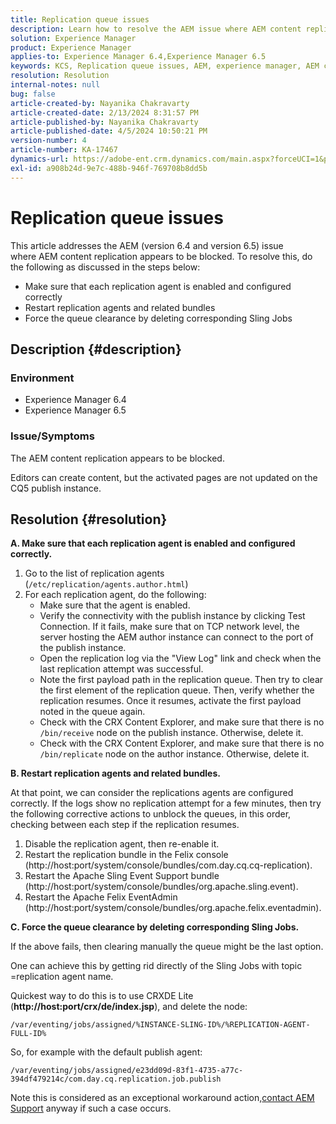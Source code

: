 ```yaml
---
title: Replication queue issues
description: Learn how to resolve the AEM issue where AEM content replication appears to be blocked.
solution: Experience Manager
product: Experience Manager
applies-to: Experience Manager 6.4,Experience Manager 6.5
keywords: KCS, Replication queue issues, AEM, experience manager, AEM content replication
resolution: Resolution
internal-notes: null
bug: false
article-created-by: Nayanika Chakravarty
article-created-date: 2/13/2024 8:31:57 PM
article-published-by: Nayanika Chakravarty
article-published-date: 4/5/2024 10:50:21 PM
version-number: 4
article-number: KA-17467
dynamics-url: https://adobe-ent.crm.dynamics.com/main.aspx?forceUCI=1&pagetype=entityrecord&etn=knowledgearticle&id=d8ac59ea-aeca-ee11-9079-6045bd006793
exl-id: a908b24d-9e7c-488b-946f-769708b8dd5b
---
```

# Replication queue issues


This article addresses the AEM (version 6.4 and version 6.5) issue where AEM content replication appears to be blocked. To resolve this, do the following as discussed in the steps below:

- Make sure that each replication agent is enabled and configured correctly
- Restart replication agents and related bundles
- Force the queue clearance by deleting corresponding Sling Jobs


## Description {#description}


### Environment

- Experience Manager 6.4
- Experience Manager 6.5


### Issue/Symptoms

The AEM content replication appears to be blocked.

Editors can create content, but the activated pages are not updated on the CQ5 publish instance.


## Resolution {#resolution}


<b>A. Make sure that each replication agent is enabled and configured correctly.</b>

1. Go to the list of replication agents (`/etc/replication/agents.author.html`)
2. For each replication agent, do the following:
    - Make sure that the agent is enabled.
    - Verify the connectivity with the publish instance by clicking Test Connection. If it fails, make sure that on TCP network level, the server hosting the AEM author instance can connect to the port of the publish instance.
    - Open the replication log via the "View Log" link and check when the last replication attempt was successful.
    - Note the first payload path in the replication queue. Then try to clear the first element of the replication queue. Then, verify whether the replication resumes. Once it resumes, activate the first payload noted in the queue again.
    - Check with the CRX Content Explorer, and make sure that there is no `/bin/receive` node on the publish instance. Otherwise, delete it.
    - Check with the CRX Content Explorer, and make sure that there is no `/bin/replicate` node on the author instance. Otherwise, delete it.


<b>B. Restart replication agents and related bundles.</b>

At that point, we can consider the replications agents are configured correctly. If the logs show no replication attempt for a few minutes, then try the following corrective actions to unblock the queues, in this order, checking between each step if the replication resumes.

1. Disable the replication agent, then re-enable it.
2. Restart the replication bundle in the Felix console (http://host:port/system/console/bundles/com.day.cq.cq-replication).
3. Restart the Apache Sling Event Support bundle (http://host:port/system/console/bundles/org.apache.sling.event).
4. Restart the Apache Felix EventAdmin (http://host:port/system/console/bundles/org.apache.felix.eventadmin).


<b>C. Force the queue clearance by deleting corresponding Sling Jobs.</b>

If the above fails, then clearing manually the queue might be the last option.

One can achieve this by getting rid directly of the Sling Jobs with topic =replication agent name.

Quickest way to do this is to use CRXDE Lite (<b>http://host:port/crx/de/index.jsp</b>), and delete the node:

`/var/eventing/jobs/assigned/%INSTANCE-SLING-ID%/%REPLICATION-AGENT-FULL-ID%`

So, for example with the default publish agent:

`/var/eventing/jobs/assigned/e23dd09d-83f1-4735-a77c-394df479214c/com.day.cq.replication.job.publish`

Note this is considered as an exceptional workaround action,[contact AEM Support](https://helpx.adobe.com/marketing-cloud/contact-support.html) anyway if such a case occurs.
